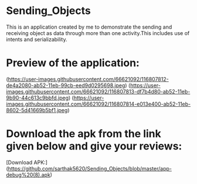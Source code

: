 # Sending_Objects
This is an application created by me to demonstrate the sending and receiving object as data through more than one activity.This includes use of intents and serializability.
# Preview of the application:
(https://user-images.githubusercontent.com/66621092/116807812-de4a2080-ab52-11eb-99cb-eed9d0295698.jpeg)
(https://user-images.githubusercontent.com/66621092/116807813-df7b4d80-ab52-11eb-9b90-44c613c9bbfd.jpeg)
(https://user-images.githubusercontent.com/66621092/116807814-e013e400-ab52-11eb-8602-5d41669b5bf1.jpeg)

# Download the apk from the link given below and give your reviews:
[Download APK:] (https://github.com/sarthak5620/Sending_Objects/blob/master/app-debug%20(8).apk)
